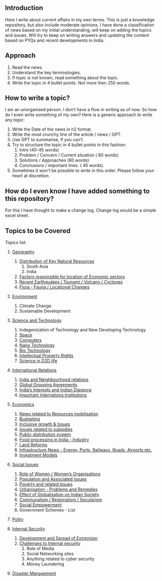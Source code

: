 ## Introduction

Here I write about current affairs in my own terms. This is just a knowledge repository, but also include moderate opinions. I have done a classification of news based on my initial understanding, will keep on adding the topics and issues. Will try to keep on writing answers and updating the content based on PYQs and recent developments in India.

## Approach

1. Read the news.
2. Understand the key terminologies.
3. If topic is not known, read something about the topic.
4. Write the topic in 4 bullet points. Not more then 250 words.

## How to write a topic?

I am an unorganised person. I don’t have a flow in writing as of now. So how do I even write something of my own? Here is a generic approach to write any topic:

1. Write the Date of the news in h2 format.
2. Write the most crunchy line of the article / news / GPT.
3. Use GPT to summarise, if you can’t.
4. Try to structure the topic in 4 bullet points in this fashion:
    1. Intro (40-45 words)
    2. Problem / Concern / Current situation ( 80 words)
    3. Solutions / Approaches (80 words)
    4. Conclusions / important lines. ( 45 words).
5. Sometimes it won’t be possible to write in this order. Please follow your heart at discretion.

## How do I even know I have added something to this repository?

For this I have thought to make a change log. Change log would be a simple excel sheet.



## Topics to be Covered

Topics list:

1. [Geography](Geography/Readme.md)

	1. [Distribution of Key Natural Resources](/Geography/Distribution%20of%20Key%20Natural%20Resources.md) 
	    1. South Asia
	    2. India
	2. [Factors responsible for location of Economic sectors](/Geography/Factors%20responsible%20for%20Economic%20Sectors.md)
	3. [Recent Earthquakes / Tsunami / Volcano / Cyclones](/Geography/Recent%20Earthquakes%20-%20Tsunami%20-%20Volcano%20-%20Cyclone.md)
	4. [Flora - Fauna / Locational Changes](/Geography/Flora%20&%20Fauna%20(Biodiversity).md)

2. [Environment](/Environment/Readme.md)

	1. Climate Change
	2. Sustainable Development

3. [Science and Technology](/Science%20&%20Tech/Readme.md)
	1. Indegenization of Technology and New Developing Technology
	2. [Space](/Science%20&%20Tech/Space.md)
	3. [Computers](/Science%20&%20Tech/Computers.md)
	4. [Nano Technology](/Science%20&%20Tech/Nano%20Tech.md)
	5. [Bio Technology](/Science%20&%20Tech/Bio%20Technology.md)
	6. [Intellectual Property Rights](/Science%20&%20Tech/Intellectual%20Property%20Rights.md)
	7. [Science in D2D life](/Science%20&%20Tech/Science%20in%20Day%20to%20Day%20life.md)

4. [International Relations](/International%20Relations/Readme.md)
	1. [India and Neighbourhood relations](/International%20Relations/India%20and%20Neighbourhood%20Relations.md)
	2. [Global Grouping Agreements](/International%20Relations/Global%20Grouping%20agreements.md)
	3. [India’s Interests and Indian Diaspora](/International%20Relations/Effects%20of%20Policies%20and%20Politics%20on%20India's%20Interests.md)
	4. [Important Internations Institutions](/International%20Relations/Important%20International%20Institutions.md)

5. [Economics](/Economy/Readme.md)
	1. [News related to Resources mobilisation](/Economy/News%20Related%20to%20Resource%20Mobilisation.md)
	2. [Budgeting](/Economy/Budgeting.md)
	3. [Inclusive growth & Issues](/Economy/Inclusive%20Growth.md)
	4. [Issues related to subsidies](/Economy/Issues%20related%20to%20subsidies.md)
	5. [Public distribution system](/Economy/Public%20Distribution%20System%20(everything).md)
	6. [Food processing in India - Industry](/Economy/Food%20Processing%20in%20India.md)
	7. [Land Reforms](/Economy/Land%20Reforms.md)
	8. [Infrastructure News - Energy, Ports, Railways, Roads, Airports etc.](/Economy/Infrastructure%20News.md)
	9. [Investment Models](/Economy/Investment%20Models.md)

6. [Social Issues](/Social%20Issues/Readme.md)
	1. [Role of Women / Women’s Organisations](/Social%20Issues/Role%20of%20Women%20-%20Women's%20Organisations.md)
	2. [Population and Associated Issues](/Social%20Issues/Population%20and%20Associated%20Issues.md)
	3. [Poverty and related Issues](/Social%20Issues/Poverty%20and%20Development%20Issues.md)
	4. [Urbanisation - Problems and Remedies](/Social%20Issues/Urbanisation%20-%20Problems%20and%20Remedies.md)
	5. [Effect of Globalisation on Indian Society](/Social%20Issues/Effects%20of%20Globalisation%20on%20Indian%20Society.md)
	6. [Communalism / Regionalism / Secularism](/Social%20Issues/Communalism%20-%20Regionalism%20-%20Secularism.md)
	7. [Social Empowerment](/Social%20Issues/Social%20Empowerment.md)
	8. Government Schemes - List

7. [Polity](/Polity/Readme.md)

8. [Internal Security](/Internal%20Security/Readme.md)
	1. [Development and Spread of Extremism](/Internal%20Security/Development%20and%20Spread%20of%20Extremism.md)
	2. [Challenges to Internal security](/Internal%20Security/Challenges%20to%20Internal%20Security.md)
	    1. Role of Media
	    2. Social Networking sites
	    3. Anything related to cyber security
	    4. Money Laundering

9. [Disaster Management](/Disaster%20Management/Readme.md)